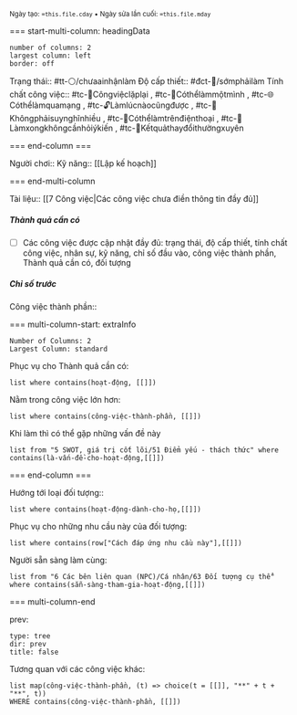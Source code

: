 <sub>Ngày tạo: `=this.file.cday` • Ngày sửa lần cuối: `=this.file.mday`</sub>

=== start-multi-column: headingData
```column-settings  
number of columns: 2
largest column: left
border: off
```

Trạng thái:: #tt-⚪/chưaainhậnlàm
Độ cấp thiết:: #đct-🍃/sớmphảilàm 
Tính chất công việc:: #tc-🔁Côngviệclặplại , #tc-🧍Cóthểlàmmộtmình , #tc-🌐Cóthểlàmquamạng , #tc-🔓Làmlúcnàocũngđược , #tc-🧠Khôngphảisuynghĩnhiều , #tc-📱Cóthểlàmtrênđiệnthoại , #tc-💬Làmxongkhôngcầnhỏiýkiến , #tc-🔁Kếtquảthayđổithườngxuyên 

=== end-column ===

Người chơi::
Kỹ năng:: [[Lập kế hoạch]]

=== end-multi-column

Tài liệu:: [[7 Công việc|Các công việc chưa điền thông tin đầy đủ]]
##### Thành quả cần có
- [ ] Các công việc được cập nhật đầy đủ: trạng thái, độ cấp thiết, tính chất công việc, nhân sự, kỹ năng, chỉ số đầu vào, công việc thành phần, Thành quả cần có, đối tượng
##### Chỉ số trước


Công việc thành phần:: 

=== multi-column-start: extraInfo
```column-settings
Number of Columns: 2
Largest Column: standard
```

Phục vụ cho Thành quả cần có:
```dataview
list where contains(hoạt-động, [[]])
```
Nằm trong công việc lớn hơn:
```dataview
list where contains(công-việc-thành-phần, [[]])
```
Khi làm thì có thể gặp những vấn đề này
```dataview
list from "5 SWOT, giá trị cốt lõi/51 Điểm yếu - thách thức" where contains(là-vấn-đề-cho-hoạt-động,[[]])
```

=== end-column ===

Hướng tới loại đối tượng::
```dataview
list where contains(hoạt-động-dành-cho-họ,[[]])
```
Phục vụ cho những nhu cầu này của đối tượng:
```dataview
list where contains(row["Cách đáp ứng nhu cầu này"],[[]])
```
Người sẵn sàng làm cùng:
```dataview
list from "6 Các bên liên quan (NPC)/Cá nhân/63 Đối tượng cụ thể" where contains(sẵn-sàng-tham-gia-hoạt-động,[[]])
```

=== multi-column-end

prev:
```breadcrumbs
type: tree
dir: prev
title: false
```

Tương quan với các công việc khác:
```dataview 
list map(công-việc-thành-phần, (t) => choice(t = [[]], "**" + t + "**", t))
WHERE contains(công-việc-thành-phần, [[]])
```

